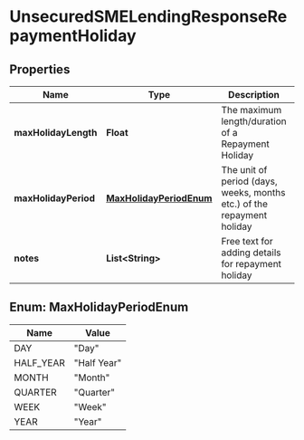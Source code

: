 
# UnsecuredSMELendingResponseRepaymentHoliday

## Properties
Name | Type | Description | Notes
------------ | ------------- | ------------- | -------------
**maxHolidayLength** | **Float** | The maximum length/duration of a Repayment Holiday |  [optional]
**maxHolidayPeriod** | [**MaxHolidayPeriodEnum**](#MaxHolidayPeriodEnum) | The unit of period (days, weeks, months etc.) of the repayment holiday |  [optional]
**notes** | **List&lt;String&gt;** | Free text for adding details for repayment holiday |  [optional]


<a name="MaxHolidayPeriodEnum"></a>
## Enum: MaxHolidayPeriodEnum
Name | Value
---- | -----
DAY | &quot;Day&quot;
HALF_YEAR | &quot;Half Year&quot;
MONTH | &quot;Month&quot;
QUARTER | &quot;Quarter&quot;
WEEK | &quot;Week&quot;
YEAR | &quot;Year&quot;



